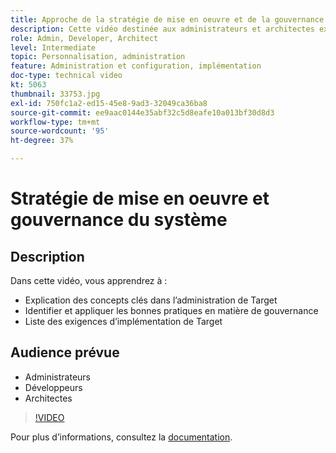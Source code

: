 ```yaml
---
title: Approche de la stratégie de mise en oeuvre et de la gouvernance du système
description: Cette vidéo destinée aux administrateurs et architectes explique en détail les concepts clés de lʼadministration et de la mise en œuvre dʼAdobe Target. Regardez cette vidéo pour découvrir comment identifier et appliquer les bonnes pratiques de gouvernance et répertorier les exigences en matière de mise en œuvre de Target.
role: Admin, Developer, Architect
level: Intermediate
topic: Personnalisation, administration
feature: Administration et configuration, implémentation
doc-type: technical video
kt: 5063
thumbnail: 33753.jpg
exl-id: 750fc1a2-ed15-45e8-9ad3-32049ca36ba8
source-git-commit: ee9aac0144e35abf32c5d8eafe10a013bf30d8d3
workflow-type: tm+mt
source-wordcount: '95'
ht-degree: 37%

---
```


# Stratégie de mise en oeuvre et gouvernance du système

## Description

Dans cette vidéo, vous apprendrez à :

* Explication des concepts clés dans l’administration de Target
* Identifier et appliquer les bonnes pratiques en matière de gouvernance
* Liste des exigences d’implémentation de Target

## Audience prévue

* Administrateurs
* Développeurs
* Architectes

>[!VIDEO](https://video.tv.adobe.com/v/33753/?quality=12)

Pour plus d’informations, consultez la [documentation](https://docs.adobe.com/content/help/en/target/using/administer/administrating-target.html).
